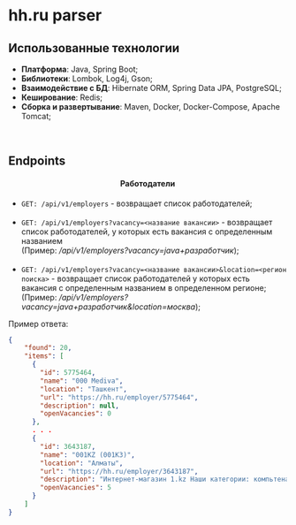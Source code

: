 # hh.ru parser



## Использованные технологии

- **Платформа**: Java, Spring Boot;
- **Библиотеки**: Lombok, Log4j, Gson;
- **Взаимодействие с БД**: Hibernate ORM, Spring Data JPA, PostgreSQL;
- **Кеширование**: Redis;
- **Сборка и развертывание**: Maven, Docker, Docker-Compose, Apache Tomcat;

<br>

## Endpoints

<h4 align="center">Работодатели</h4>

- `GET: /api/v1/employers` - возвращает список работодателей;
<br><br>
- `GET: /api/v1/employers?vacancy=<название вакансии>` - возвращает список работодателей, у которых
есть вакансия с определенным названием 
<br>(Пример: _/api/v1/employers?vacancy=java+разработчик_);
<br><br>
- `GET: /api/v1/employers?vacancy=<название вакансии>&location=<регион поиска>` - возвращает список работодателей
  у которых есть вакансия с определенным названием в определенном регионе;
<br>(Пример: _/api/v1/employers?vacancy=java+разработчик&location=москва_);

Пример ответа:
```json
{
    "found": 20,
    "items": [
      {
        "id": 5775464,
        "name": "000 Mediva",
        "location": "Ташкент",
        "url": "https://hh.ru/employer/5775464",
        "description": null,
        "openVacancies": 0
      },
      . . .
      {
        "id": 3643187,
        "name": "001KZ (001КЗ)",
        "location": "Алматы",
        "url": "https://hh.ru/employer/3643187",
        "description": "Интернет-магазин 1.kz Наши категории: компьтеная техника, смартфоны, бытовая техника и электроника, сантехника, товары для дома и сада, автотовары и шины, товары для туризма,  игрушки и конструкторы, зоотовары, парфюмерия и многое другое.",
        "openVacancies": 5
      }
    ]
}
```